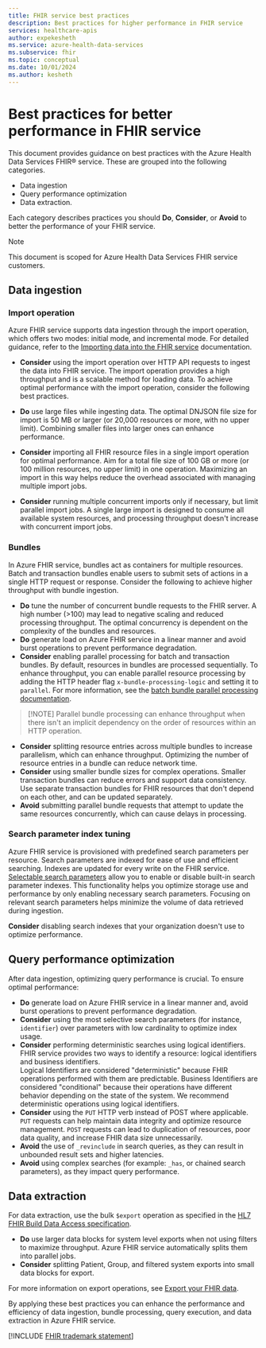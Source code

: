 ```yaml
---
title: FHIR service best practices
description: Best practices for higher performance in FHIR service
services: healthcare-apis
author: expekesheth
ms.service: azure-health-data-services
ms.subservice: fhir
ms.topic: conceptual
ms.date: 10/01/2024
ms.author: kesheth
---
```


# Best practices for better performance in FHIR service

This document provides guidance on best practices with the Azure Health Data Services FHIR&reg; service. These are grouped into the following categories.

* Data ingestion
* Query performance optimization
* Data extraction.

Each category describes practices you should **Do**, **Consider**, or **Avoid** to better the performance of your FHIR service.

> [!NOTE]
> This document is scoped for Azure Health Data Services FHIR service customers.

## Data ingestion

### Import operation

Azure FHIR service supports data ingestion through the import operation, which offers two modes: initial mode, and incremental mode. For detailed guidance, refer to the [Importing data into the FHIR service](import-data.md) documentation.

* **Consider** using the import operation over HTTP API requests to ingest the data into FHIR service. The import operation provides a high throughput and is a scalable method for loading data.
To achieve optimal performance with the import operation, consider the following best practices.

* **Do** use large files while ingesting data. The optimal DNJSON file size for import is 50 MB or larger (or 20,000 resources or more, with no upper limit). Combining smaller files into larger ones can enhance performance.
* **Consider** importing all FHIR resource files in a single import operation for optimal performance. Aim for a total file size of 100 GB or more (or 100 million resources, no upper limit) in one operation. Maximizing an import in this way helps reduce the overhead associated with managing multiple import jobs.
* **Consider** running multiple concurrent imports only if necessary, but limit parallel import jobs. A single large import is designed to consume all available system resources, and processing throughput doesn't increase with concurrent import jobs.

### Bundles

In Azure FHIR service, bundles act as containers for multiple resources. Batch and transaction bundles enable users to submit sets of actions in a single HTTP request or response. Consider the following to achieve higher throughput with bundle ingestion.

* **Do** tune the number of concurrent bundle requests to the FHIR server. A high number (>100) may lead to negative scaling and reduced processing throughput. The optimal concurrency is dependent on the complexity of the bundles and resources.
* **Do** generate load on Azure FHIR service in a linear manner and avoid burst operations to prevent performance degradation.
* **Consider** enabling parallel processing for batch and transaction bundles. By default, resources in bundles are processed sequentially. To enhance throughput, you can enable parallel resource processing by adding the HTTP header flag `x-bundle-processing-logic` and setting it to `parallel`. For more information, see the [batch bundle parallel processing documentation](rest-api-capabilities.md#bundle-parallel-processing).

>[!NOTE] Parallel bundle processing can enhance throughput when there isn't an implicit dependency on the order of resources within an HTTP operation.

* **Consider** splitting resource entries across multiple bundles to increase parallelism, which can enhance throughput. Optimizing the number of resource entries in a bundle can reduce network time.
* **Consider** using smaller bundle sizes for complex operations. Smaller transaction bundles can reduce errors and support data consistency. Use separate transaction bundles for FHIR resources that don't depend on each other, and can be updated separately.
* **Avoid** submitting parallel bundle requests that attempt to update the same resources concurrently, which can cause delays in processing.

### Search parameter index tuning

Azure FHIR service is provisioned with predefined search parameters per resource. Search parameters are indexed for ease of use and efficient searching. Indexes are updated for every write on the FHIR service. [Selectable search parameters](selectable-search-parameters.md) allow you to enable or disable built-in search parameter indexes. This functionality helps you optimize storage use and performance by only enabling necessary search parameters. Focusing on relevant search parameters helps minimize the volume of data retrieved during ingestion.

**Consider** disabling search indexes that your organization doesn't use to optimize performance.

## Query performance optimization

After data ingestion, optimizing query performance is crucial. To ensure optimal performance:

* **Do** generate load on Azure FHIR service in a linear manner and, avoid burst operations to prevent performance degradation.
* **Consider** using the most selective search parameters (for instance, `identifier`) over parameters with low cardinality to optimize index usage.
* **Consider** performing deterministic searches using logical identifiers. FHIR service provides two ways to identify a resource: logical identifiers and business identifiers.<br>
Logical Identifiers are considered "deterministic" because FHIR operations performed with them are predictable. Business Identifiers are considered "conditional" because their operations have different behavior depending on the state of the system. We recommend deterministic operations using logical identifiers.
* **Consider** using the `PUT` HTTP verb instead of POST where applicable. `PUT` requests can help maintain data integrity and optimize resource management. `POST` requests can lead to duplication of resources, poor data quality, and increase FHIR data size unnecessarily.
* **Avoid** the use of `_revinclude` in search queries, as they can result in unbounded result sets and higher latencies.
* **Avoid** using complex searches (for example: `_has`, or chained search parameters), as they impact query performance.

## Data extraction

For data extraction, use the bulk `$export` operation as specified in the [HL7 FHIR Build Data Access specification](https://www.hl7.org/fhir/uv/bulkdata/).
* **Do** use larger data blocks for system level exports when not using filters to maximize throughput. Azure FHIR service automatically splits them into parallel jobs.
* **Consider** splitting Patient, Group, and filtered system exports into small data blocks for export.

For more information on export operations, see [Export your FHIR data](export-data.md).

By applying these best practices you can enhance the performance and efficiency of data ingestion, bundle processing, query execution, and data extraction in Azure FHIR service.

[!INCLUDE [FHIR trademark statement](../includes/healthcare-apis-fhir-trademark.md)]